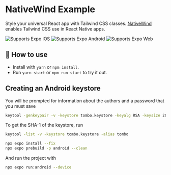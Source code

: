 # NativeWind Example

Style your universal React app with Tailwind CSS classes. [NativeWind](https://www.nativewind.dev/) enables Tailwind CSS use in React Native apps.

<p>
  <!-- iOS -->
  <img alt="Supports Expo iOS" longdesc="Supports Expo iOS" src="https://img.shields.io/badge/iOS-4630EB.svg?style=flat-square&logo=APPLE&labelColor=999999&logoColor=fff" />
  <!-- Android -->
  <img alt="Supports Expo Android" longdesc="Supports Expo Android" src="https://img.shields.io/badge/Android-4630EB.svg?style=flat-square&logo=ANDROID&labelColor=A4C639&logoColor=fff" />
  <!-- Web -->
  <img alt="Supports Expo Web" longdesc="Supports Expo Web" src="https://img.shields.io/badge/web-4630EB.svg?style=flat-square&logo=GOOGLE-CHROME&labelColor=4285F4&logoColor=fff" />
</p>

## 🚀 How to use

- Install with `yarn` or `npm install`.
- Run `yarn start` or `npm run start` to try it out.

## Creating an Android keystore

You will be prompted for information about the authors and a password that you must save

```bash
keytool -genkeypair -v -keystore tombo.keystore -keyalg RSA -keysize 2048 -validity 10000 -alias tombo
```

To get the SHA-1 of the keystore, run

```bash
keytool -list -v -keystore tombo.keystore -alias tombo
```

```bash
npx expo install --fix
npx expo prebuild -p android --clean
```

And run the project with

```bash
npx expo run:android --device
```
